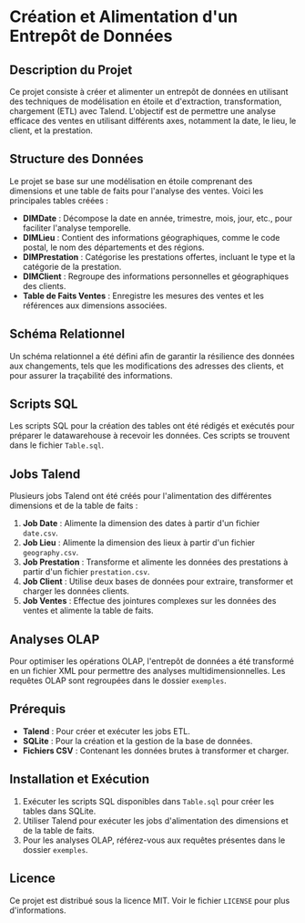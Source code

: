 # Création et Alimentation d'un Entrepôt de Données

## Description du Projet
Ce projet consiste à créer et alimenter un entrepôt de données en utilisant des techniques de modélisation en étoile et d'extraction, transformation, chargement (ETL) avec Talend. L'objectif est de permettre une analyse efficace des ventes en utilisant différents axes, notamment la date, le lieu, le client, et la prestation.

## Structure des Données
Le projet se base sur une modélisation en étoile comprenant des dimensions et une table de faits pour l'analyse des ventes. Voici les principales tables créées :

- **DIMDate** : Décompose la date en année, trimestre, mois, jour, etc., pour faciliter l'analyse temporelle.
- **DIMLieu** : Contient des informations géographiques, comme le code postal, le nom des départements et des régions.
- **DIMPrestation** : Catégorise les prestations offertes, incluant le type et la catégorie de la prestation.
- **DIMClient** : Regroupe des informations personnelles et géographiques des clients.
- **Table de Faits Ventes** : Enregistre les mesures des ventes et les références aux dimensions associées.

## Schéma Relationnel
Un schéma relationnel a été défini afin de garantir la résilience des données aux changements, tels que les modifications des adresses des clients, et pour assurer la traçabilité des informations.

## Scripts SQL
Les scripts SQL pour la création des tables ont été rédigés et exécutés pour préparer le datawarehouse à recevoir les données. Ces scripts se trouvent dans le fichier `Table.sql`.

## Jobs Talend
Plusieurs jobs Talend ont été créés pour l'alimentation des différentes dimensions et de la table de faits :

1. **Job Date** : Alimente la dimension des dates à partir d'un fichier `date.csv`.
2. **Job Lieu** : Alimente la dimension des lieux à partir d'un fichier `geography.csv`.
3. **Job Prestation** : Transforme et alimente les données des prestations à partir d'un fichier `prestation.csv`.
4. **Job Client** : Utilise deux bases de données pour extraire, transformer et charger les données clients.
5. **Job Ventes** : Effectue des jointures complexes sur les données des ventes et alimente la table de faits.

## Analyses OLAP
Pour optimiser les opérations OLAP, l'entrepôt de données a été transformé en un fichier XML pour permettre des analyses multidimensionnelles. Les requêtes OLAP sont regroupées dans le dossier `exemples`.

## Prérequis
- **Talend** : Pour créer et exécuter les jobs ETL.
- **SQLite** : Pour la création et la gestion de la base de données.
- **Fichiers CSV** : Contenant les données brutes à transformer et charger.

## Installation et Exécution
1. Exécuter les scripts SQL disponibles dans `Table.sql` pour créer les tables dans SQLite.
2. Utiliser Talend pour exécuter les jobs d'alimentation des dimensions et de la table de faits.
3. Pour les analyses OLAP, référez-vous aux requêtes présentes dans le dossier `exemples`.

## Licence
Ce projet est distribué sous la licence MIT. Voir le fichier `LICENSE` pour plus d'informations.

